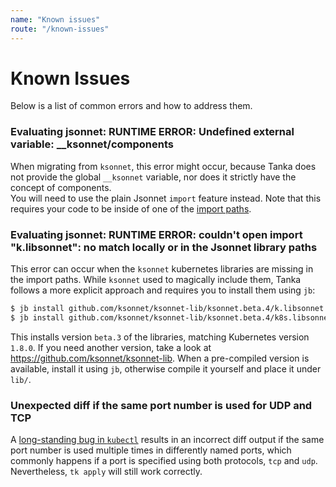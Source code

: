 ```yaml
---
name: "Known issues"
route: "/known-issues"
---
```


# Known Issues

Below is a list of common errors and how to address them.

### Evaluating jsonnet: RUNTIME ERROR: Undefined external variable: __ksonnet/components

When migrating from `ksonnet`, this error might occur, because Tanka does not
provide the global `__ksonnet` variable, nor does it strictly have the concept
of components.  
You will need to use the plain Jsonnet `import` feature instead. Note that this
requires your code to be inside of one of the
[import paths](directory-structure.md/#import-paths).

### Evaluating jsonnet: RUNTIME ERROR: couldn't open import "k.libsonnet": no match locally or in the Jsonnet library paths

This error can occur when the `ksonnet` kubernetes libraries are missing in the
import paths. While `ksonnet` used to magically include them, Tanka follows a
more explicit approach and requires you to install them using `jb`:

```bash
$ jb install github.com/ksonnet/ksonnet-lib/ksonnet.beta.4/k.libsonnet
$ jb install github.com/ksonnet/ksonnet-lib/ksonnet.beta.4/k8s.libsonnet
```

This installs version `beta.3` of the libraries, matching Kubernetes version
`1.8.0`. If you need another version, take a look at
https://github.com/ksonnet/ksonnet-lib. When a pre-compiled version is
available, install it using `jb`, otherwise compile it yourself and place it
under `lib/`.

### Unexpected diff if the same port number is used for UDP and TCP

A
[long-standing bug in `kubectl`](https://github.com/kubernetes/kubernetes/issues/39188)
results in an incorrect diff output if the same port number is used multiple
times in differently named ports, which commonly happens if a port is specified
using both protocols, `tcp` and `udp`. Nevertheless, `tk apply` will still work
correctly.
